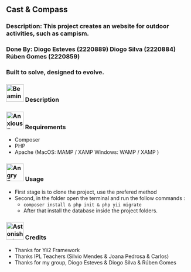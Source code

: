 ## Cast & Compass
### Description: This project creates an website for outdoor activities, such as campism.
### Done By: Diogo Esteves (2220889) Diogo Silva (2220884) Rúben Gomes (2220859)
### Built to solve, designed to evolve.

### <img src="https://raw.githubusercontent.com/Tarikul-Islam-Anik/Animated-Fluent-Emojis/master/Emojis/Smilies/Beaming%20Face%20with%20Smiling%20Eyes.png" alt="Beaming Face with Smiling Eyes" width="48" height="48" /> Description


### <img src="https://raw.githubusercontent.com/Tarikul-Islam-Anik/Animated-Fluent-Emojis/master/Emojis/Smilies/Anxious%20Face%20with%20Sweat.png" alt="Anxious Face with Sweat" width="48" height="48" /> Requirements
* Composer
* PHP
* Apache (MacOS: MAMP / XAMP Windows: WAMP / XAMP )


### <img src="https://raw.githubusercontent.com/Tarikul-Islam-Anik/Animated-Fluent-Emojis/master/Emojis/Smilies/Angry%20Face.png" alt="Angry Face" width="48" height="48" /> Usage
* First stage is to clone the project, use the prefered method
* Second, in the folder open the terminal and run the follow commands : 
    * `composer install & php init & php yii migrate`
    * After that install the database inside the project folders.


### <img src="https://raw.githubusercontent.com/Tarikul-Islam-Anik/Animated-Fluent-Emojis/master/Emojis/Smilies/Astonished%20Face.png" alt="Astonished Face" width="48" height="48" /> Credits
* Thanks for Yii2 Framework
* Thanks IPL Teachers (Silvio Mendes & Joana Pedrosa & Carlos)
* Thanks for my group, Diogo Esteves & Diogo Silva & Rúben Gomes

